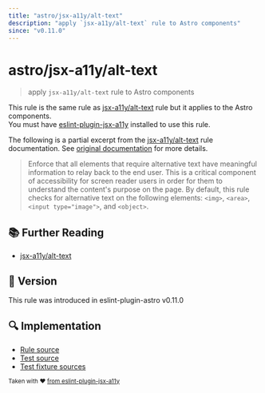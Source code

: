 ```yaml
---
title: "astro/jsx-a11y/alt-text"
description: "apply `jsx-a11y/alt-text` rule to Astro components"
since: "v0.11.0"
---
```


# astro/jsx-a11y/alt-text

> apply `jsx-a11y/alt-text` rule to Astro components

This rule is the same rule as [jsx-a11y/alt-text] rule but it applies to the Astro components.  
You must have [eslint-plugin-jsx-a11y] installed to use this rule.

[eslint-plugin-jsx-a11y]: https://github.com/jsx-eslint/eslint-plugin-jsx-a11y
[jsx-a11y/alt-text]: https://github.com/jsx-eslint/eslint-plugin-jsx-a11y/tree/HEAD/docs/rules/alt-text.md

The following is a partial excerpt from the [jsx-a11y/alt-text] rule documentation. See [original documentation][jsx-a11y/alt-text] for more details.

> Enforce that all elements that require alternative text have meaningful information to relay back to the end user. This is a critical component of accessibility for screen reader users in order for them to understand the content's purpose on the page. By default, this rule checks for alternative text on the following elements: `<img>`, `<area>`, `<input type="image">`, and `<object>`.

## 📚 Further Reading

- [jsx-a11y/alt-text]

## 🚀 Version

This rule was introduced in eslint-plugin-astro v0.11.0

## 🔍 Implementation

- [Rule source](https://github.com/ota-meshi/eslint-plugin-astro/blob/main/src/rules/jsx-a11y/alt-text.ts)
- [Test source](https://github.com/ota-meshi/eslint-plugin-astro/blob/main/tests/src/rules/jsx-a11y/alt-text.ts)
- [Test fixture sources](https://github.com/ota-meshi/eslint-plugin-astro/tree/main/tests/fixtures/rules/jsx-a11y/alt-text)

<sup>Taken with ❤️ [from eslint-plugin-jsx-a11y](https://github.com/jsx-eslint/eslint-plugin-jsx-a11y/tree/HEAD/docs/rules/alt-text.md)</sup>
